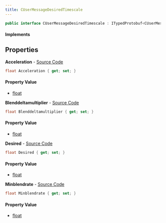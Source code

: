 ```yaml
---
title: CUserMessageDesiredTimescale
---
```


```csharp
public interface CUserMessageDesiredTimescale : ITypedProtobuf<CUserMessageDesiredTimescale>, INativeHandle, INetMessage<CUserMessageDesiredTimescale>, IDisposable
```

#### Implements

## Properties

**Acceleration** - [Source Code](https://github.com/swiftly-solution/swiftlys2/blob/master/managed/src/SwiftlyS2.Generated/Protobufs/Interfaces/CUserMessageDesiredTimescale.cs#L21)

```csharp
float Acceleration { get; set; }
```

#### Property Value

- [float](https://learn.microsoft.com/dotnet/api/system.single)

**Blenddeltamultiplier** - [Source Code](https://github.com/swiftly-solution/swiftlys2/blob/master/managed/src/SwiftlyS2.Generated/Protobufs/Interfaces/CUserMessageDesiredTimescale.cs#L27)

```csharp
float Blenddeltamultiplier { get; set; }
```

#### Property Value

- [float](https://learn.microsoft.com/dotnet/api/system.single)

**Desired** - [Source Code](https://github.com/swiftly-solution/swiftlys2/blob/master/managed/src/SwiftlyS2.Generated/Protobufs/Interfaces/CUserMessageDesiredTimescale.cs#L18)

```csharp
float Desired { get; set; }
```

#### Property Value

- [float](https://learn.microsoft.com/dotnet/api/system.single)

**Minblendrate** - [Source Code](https://github.com/swiftly-solution/swiftlys2/blob/master/managed/src/SwiftlyS2.Generated/Protobufs/Interfaces/CUserMessageDesiredTimescale.cs#L24)

```csharp
float Minblendrate { get; set; }
```

#### Property Value

- [float](https://learn.microsoft.com/dotnet/api/system.single)

